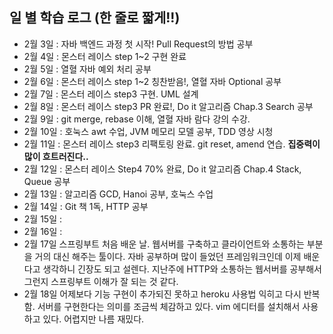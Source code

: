 ## 일 별 학습 로그 (한 줄로 짧게!!)

- 2월 3일 : 자바 백엔드 과정 첫 시작! Pull Request의 방법 공부
- 2월 4일 : 몬스터 레이스 step 1~2 구현 완료
- 2월 5일 : 열혈 자바 예외 처리 공부
- 2월 6일 : 몬스터 레이스 step 1~2 칭찬받음!, 열혈 자바 Optional 공부
- 2월 7일 : 몬스터 레이스 step3 구현. UML 설계 
- 2월 8일 : 몬스터 레이스 step3 PR 완료!, Do it 알고리즘 Chap.3 Search 공부
- 2월 9일 : git merge, rebase 이해, 열혈 자바 람다 강의 수강.
- 2월 10일 : 호눅스 awt 수업, JVM 메모리 모델 공부, TDD 영상 시청 
- 2월 11일 : 몬스터 레이스 step3 리팩토링 완료. git reset, amend 연습. **집중력이 많이 흐트러진다..**
- 2월 12일 : 몬스터 레이스 Step4 70% 완료, Do it 알고리즘 Chap.4 Stack, Queue 공부
- 2월 13일 : 알고리즘 GCD, Hanoi 공부, 호눅스 수업
- 2월 14일 : Git 책 1독, HTTP 공부
- 2월 15일 : 
- 2월 16일 : 
- 2월 17일 
스프링부트 처음 배운 날. 웹서버를 구축하고 클라이언트와 소통하는 부분을 거의 대신 해주는 툴이다. 자바 공부하며 많이 들었던 프레임워크인데 이제 배운다고 생각하니 긴장도 되고 설렌다. 지난주에 HTTP와 소통하는 웹서버를 공부해서 그런지 스프링부트 이해가 잘 되는 것 같다.
- 2월 18일 
어제보다 기능 구현이 추가되진 못하고 heroku 사용법 익히고 다시 반복함. 서버를 구현한다는 의미를 조금씩 체감하고 있다. vim 에디터를 설치해서 사용하고 있다. 어렵지만 나름 재밌다. 
